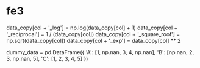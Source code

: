 # fe3

 data_copy[col + '_log'] = np.log(data_copy[col] + 1)
        data_copy[col + '_reciprocal'] = 1 / (data_copy[col])
        data_copy[col + '_square_root'] = np.sqrt(data_copy[col])
        data_copy[col + '_exp'] = data_copy[col] ** 2


dummy_data = pd.DataFrame({
    'A': [1, np.nan, 3, 4, np.nan],
    'B': [np.nan, 2, 3, np.nan, 5],
    'C': [1, 2, 3, 4, 5]
})
